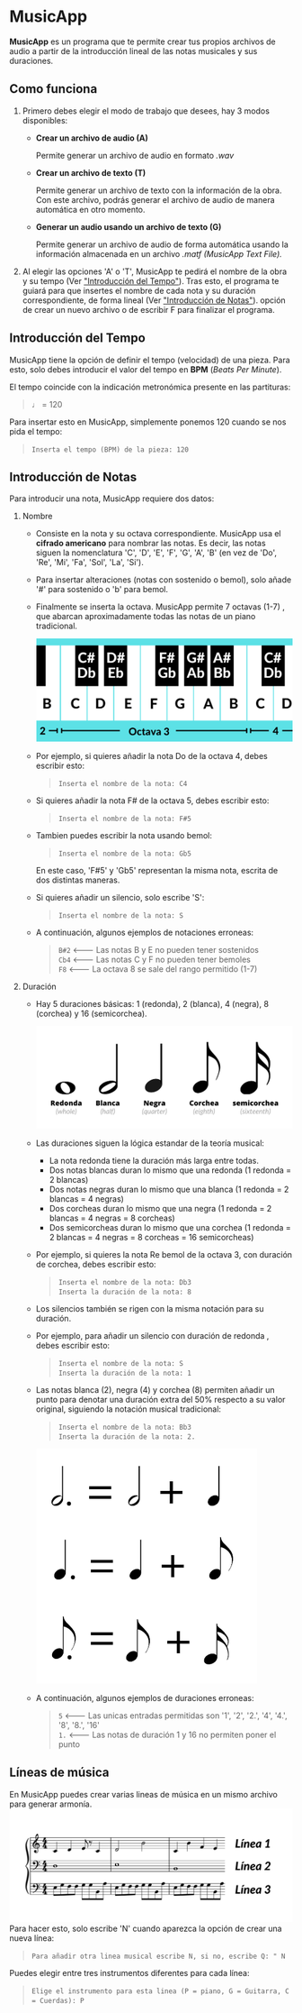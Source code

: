 # MusicApp
**MusicApp** es un programa que te permite crear tus propios archivos de audio a partir de la introducción lineal de las notas musicales y sus duraciones.

## Como funciona
1. Primero debes elegir el modo de trabajo que desees, hay 3 modos disponibles:
    - **Crear un archivo de audio (A)**
  
      Permite generar un archivo de audio en formato *.wav*
    - **Crear un archivo de texto (T)**

      Permite generar un archivo de texto con la información de la obra. Con este archivo, podrás generar el archivo de audio de manera automática en otro momento.
    - **Generar un audio usando un archivo de texto (G)** 

      Permite generar un archivo de audio de forma automática usando la información almacenada en un archivo *.matf (MusicApp Text File).*
2. Al elegir las opciones 'A' o 'T', MusicApp te pedirá el nombre de la obra y su tempo (Ver ["Introducción del Tempo"](#tempo)). Tras esto, el programa te guiará para que insertes el nombre de cada nota y su duración correspondiente, de forma lineal (Ver ["Introducción de Notas"](#notas)).
opción de crear un nuevo archivo o de escribir F para finalizar el programa.

<a name="tempo"></a>
## Introducción del Tempo
MusicApp tiene la opción de definir el tempo (velocidad) de una pieza. Para esto, solo debes introducir el valor del tempo en **BPM** (*Beats Per Minute*).

El tempo coincide con la indicación metronómica presente en las partituras:
> ♩ = 120

Para insertar esto en MusicApp, simplemente ponemos 120 cuando se nos pida el tempo:
> `Inserta el tempo (BPM) de la pieza: 120`

<a name="notas"></a>
## Introducción de Notas
Para introducir una nota, MusicApp requiere dos datos:

1. Nombre
        
    - Consiste en la nota y su octava correspondiente. MusicApp usa el **cifrado americano** para nombrar las notas. Es decir, las notas siguen la nomenclatura 'C', 'D', 'E', 'F', 'G', 'A', 'B' (en vez de 'Do', 'Re', 'Mi', 'Fa', 'Sol', 'La', 'Si').

    - Para insertar alteraciones (notas con sostenido o bemol), solo añade '#' para sostenido o 'b' para bemol.

    - Finalmente se inserta la octava. MusicApp permite 7 octavas (1-7) , que abarcan aproximadamente todas las notas de un piano tradicional.

         ![piano](/Pictures/piano.png)

    - Por ejemplo, si quieres añadir la nota Do de la octava 4, debes escribir esto:
      > `Inserta el nombre de la nota: C4`

    - Si quieres añadir la nota F# de la octava 5, debes escribir esto:
      > `Inserta el nombre de la nota: F#5`

    - Tambien puedes escribir la nota usando bemol:
      > `Inserta el nombre de la nota: Gb5`

      En este caso, 'F#5' y 'Gb5' representan la misma nota, escrita de dos distintas maneras.

    - Si quieres añadir un silencio, solo escribe 'S':
      > `Inserta el nombre de la nota: S`

    - A continuación, algunos ejemplos de notaciones erroneas:
      > `B#2` <--- Las notas B y E no pueden tener sostenidos  
      > `Cb4` <--- Las notas C y F no pueden tener bemoles  
      > `F8` <--- La octava 8 se sale del rango permitido (1-7)

2. Duración
    - Hay 5 duraciones básicas: 1 (redonda), 2 (blanca), 4 (negra), 8 (corchea) y 16 (semicorchea).

        ![notes](/Pictures/notes.png)
    
    - Las duraciones siguen la lógica estandar de la teoría musical:
      - La nota redonda tiene la duración más larga entre todas.
      - Dos notas blancas duran lo mismo que una redonda (1 redonda = 2 blancas)
      - Dos notas negras duran lo mismo que una blanca (1 redonda = 2 blancas = 4 negras)
      - Dos corcheas duran lo mismo que una negra (1 redonda = 2 blancas = 4 negras = 8 corcheas)
      - Dos semicorcheas duran lo mismo que una corchea (1 redonda = 2 blancas = 4 negras = 8 corcheas = 16 semicorcheas)

    - Por ejemplo, si quieres la nota Re bemol de la octava 3, con duración de corchea, debes escribir esto:
      > `Inserta el nombre de la nota: Db3`   
      > `Inserta la duración de la nota: 8`

    - Los silencios también se rigen con la misma notación para su duración.

    - Por ejemplo, para añadir un silencio con duración de redonda , debes escribir esto:
      > `Inserta el nombre de la nota: S`   
      > `Inserta la duración de la nota: 1`
      
    - Las notas blanca (2), negra (4) y corchea (8) permiten añadir un punto para denotar una duración extra del 50% respecto a su valor original, siguiendo la notación musical tradicional:
      > `Inserta el nombre de la nota: Bb3`   
      > `Inserta la duración de la nota: 2.`

        ![dot](/Pictures/dot.png)

    - A continuación, algunos ejemplos de duraciones erroneas:
      > `5` <--- Las unicas entradas permitidas son '1', '2', '2.', '4', '4.', '8', '8.', '16'  
      > `1.` <--- Las notas de duración 1 y 16 no permiten poner el punto  

 ## Líneas de música 
En MusicApp puedes crear varias lineas de música en un mismo archivo para generar armonía.
![lines](/Pictures/lines.png)
Para hacer esto, solo escribe 'N' cuando aparezca la opción de crear una nueva línea:
> `Para añadir otra linea musical escribe N, si no, escribe Q: " N`

Puedes elegir entre tres instrumentos diferentes para cada línea:
> `Elige el instrumento para esta linea (P = piano, G = Guitarra, C = Cuerdas): P`
